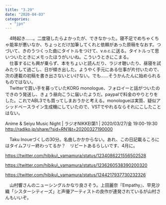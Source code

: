 ```yaml
---
title: "3.29"
date: "2020-04-03"
categories: 
  - "jpn"
---
```


　4時起き……。二度寝したらよかったが、できなかった。寝不足でめちゃくちゃ能率が悪いなか、ちょっとだけ加筆してくれと依頼があった原稿をなおす。つづいて、きのうつくった曲にタイトルをつけて、v.o.c.に送る。タイトルって思いついたときにメモったほうがいいね。こういうときにこまる。  
　仕事するにも興が乗らず、本をちょいと読んだり、ラジオ聴いたり、昼寝を試みたりして過ごし、日が傾き出した。ようやく手元にある仕事が片付いたので、次の連載の初稿を書き出さないといけない。でも……そうかんたんに始められるものではない。  
　Twitterで買い手を募っていたKORG monologue、フォロイーと話がついたのできのう発送し、きょう昼向こうに届いたようだ。paypalで料金のやりとりをした。これでABL3でも買ってしまおうかと考える。monologueは実質、疑似アシッドベースライン生成機にしていたので、VSTでやれるならそれにこしたことはない。

Anime & Seiyu Music Night | ラジオNIKKEI第1 | 2020/03/27/金 19:00-19:30 http://radiko.jp/share/?sid=RN1&t=20200327190000

　Taku Inoueづくしの30分。名曲しかかからない。あれ、この日記載るころにはタイムフリー終わってるか？　リピートあるらしいです、4月に。

https://twitter.com/hibiku\_yamamura/status/1234086221556502528

https://twitter.com/hibiku\_yamamura/status/1236260538390200320

https://twitter.com/hibiku\_yamamura/status/1244217937730232326

　山村響さんのニューシングルかなり良さそう。上田麗奈『Empathy』、早見沙織「シスターシティーズ」と声優アーティストの良作が連発されているが山村さんもいいぞ。
